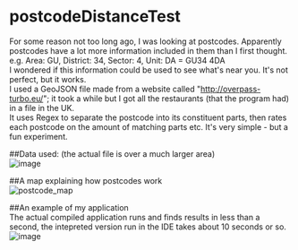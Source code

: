 # postcodeDistanceTest
For some reason not too long ago, I was looking at postcodes. Apparently postcodes have a lot more information included in them than I first thought.  
e.g. Area: GU, District: 34, Sector: 4, Unit: DA = GU34 4DA  
I wondered if this information could be used to see what's near you. It's not perfect, but it works.  
I used a GeoJSON file made from a website called "http://overpass-turbo.eu/"; it took a while but I got all the restaurants (that the program had) in a file in the UK.  
It uses Regex to separate the postcode into its constituent parts, then rates each postcode on the amount of matching parts etc. It's very simple - but a fun experiment.  

##Data used: (the actual file is over a much larger area)  
![image](https://user-images.githubusercontent.com/43852724/116799002-1a4a9a80-aaed-11eb-8fc2-f17955841860.png)  

##A map explaining how postcodes work  
![postcode_map](https://user-images.githubusercontent.com/43852724/116798964-ac9e6e80-aaec-11eb-9e38-4eb3789144b7.png)  

##An example of my application  
The actual compiled application runs and finds results in less than a second, the intepreted version run in the IDE takes about 10 seconds or so.
![image](https://user-images.githubusercontent.com/43852724/116799044-8200e580-aaed-11eb-96fa-f88459f4902f.png)
